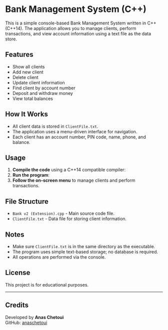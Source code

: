 # Bank Management System (C++)

This is a simple console-based Bank Management System written in C++ (C++14). The application allows you to manage clients, perform transactions, and view account information using a text file as the data store.

## Features

- Show all clients
- Add new client
- Delete client
- Update client information
- Find client by account number
- Deposit and withdraw money
- View total balances

## How It Works

- All client data is stored in `ClientFile.txt`.
- The application uses a menu-driven interface for navigation.
- Each client has an account number, PIN code, name, phone, and balance.

## Usage

1. **Compile the code** using a C++14 compatible compiler:
2. **Run the program**:
3. **Follow the on-screen menu** to manage clients and perform transactions.

## File Structure

- `Bank v2 (Extension).cpp` - Main source code file.
- `ClientFile.txt` - Data file for storing client information.

## Notes

- Make sure `ClientFile.txt` is in the same directory as the executable.
- The program uses simple text-based storage; no database is required.
- All operations are performed via the console.

## License

This project is for educational purposes.

---

## Credits

Developed by **Anas Chetoui**  
GitHub: [anaschetoui](https://github.com/anaschetoui)

